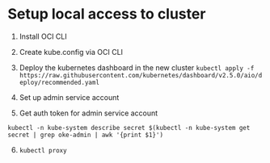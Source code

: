 # Setup local access to cluster

1. Install OCI CLI

2. Create kube.config via OCI CLI

3. Deploy the kubernetes dashboard in the new cluster `kubectl apply -f https://raw.githubusercontent.com/kubernetes/dashboard/v2.5.0/aio/deploy/recommended.yaml`

4. Set up admin service account

5. Get auth token for admin service account

`kubectl -n kube-system describe secret $(kubectl -n kube-system get secret | grep oke-admin | awk '{print $1}')`

6. `kubectl proxy`
